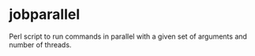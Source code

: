 # jobparallel
Perl script to run commands in parallel with a given set of arguments and number of threads.
